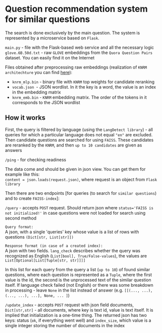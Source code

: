 # Question recommendation system for similar questions
The search is done exclusively by the main question. The system is represented by a microservice based on `Flask`. <br/>

`main.py` - file with the Flask-based web service and all the necessary logic <br/>
`glove.6B.50d.txt` - raw `GLOVE` embeddings from the `Quora Question Pairs` dataset. You can easily find it on the Internet <br/>

Files obtained after preprocessing raw embeddings (realization of `KNRM architechture` you can find [here](https://github.com/DavidGQK/KNRM_architecture)): <br/>
- `knrm_mlp.bin` - binary file with `KNRM` top weights for candidate reranking <br/>
- `vocab.json `- JSON wordlist. In it the key is a word, the value is an index in the embedding matrix<br/>
- `knrm_emb.bin` - `KNRM` embedding matrix. The order of the tokens in it corresponds to the JSON wordlist<br/>

## How it works

First, the query is filtered by language (using the `LangDetect library`) - all queries for which a particular language does not equal `"en"` are excluded. Then candidate questions are searched for using `FAISS`. These candidates are reranked by the `KNRM`, and then `up to 10 candidates` are given as answers

`/ping` - for checking readiness

The data come and should be given in json view. You can get them for example like this: <br/>
`content = json.loads(request.json)`, where request is an object from `Flask library`

Then there are two endpoints [for queries (to search for `similar questions`) and to create `FAISS-index`]:

`/query` - accepts `POST` request. Should return json where `status='FAISS is not initialized!'` in case questions were not loaded for search using second method

`Query format:`<br/>
A json, with a single 'queries' key whose value is a list of rows with questions `(Dict[str, List[str]])`

`Response format (in case of a created index):`<br/>
A json with two fields. `lang_check` describes whether the query was recognized as English (`List[bool], True/False-values`), the values are `List[Optional[List[Tuple[str, str]]]]`

In this list for each query from the query a list (`up to 10`) of found similar questions, where each question is represented as a `Tuple`, where the first value is the id, the second is the unprocessed text of the similar question itself. If language check failed (not English) or there was some breakdown in processing - leave `None` in the list instead of answer (e.g. `[[(..., ...), (..., ...), ...], None, ... ]`)

`/update_index` - accepts `POST` request with json field documents, `Dict[str,str]` - all documents, where key is text id, value is text itself. It is implied that initialization is a one-time thing. The returned json has two keys: status (`ok`, if everything went well) and `index_size`, which value is a single integer storing the number of documents in the index
